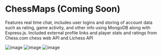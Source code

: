 # ChessMaps (Coming Soon)
Features real time chat, includes user logins and storing of account data such as rating, game activity, and other info using MongoDB along with Express.js. Included external profile links and player stats and ratings from Chess.com chess web API and Lichess API  

![image](https://i.imgur.com/cUjoTfG.png)
![image](https://i.imgur.com/IDsV5Hc.png)
![image](https://i.imgur.com/DYzC8Au.png)
